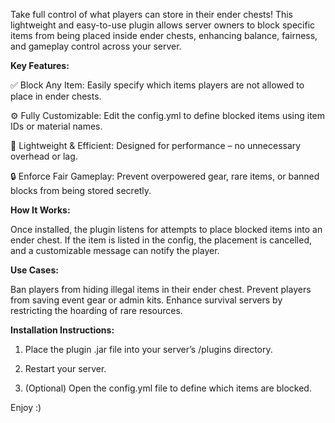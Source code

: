 Take full control of what players can store in their ender chests! This lightweight and easy-to-use plugin allows server owners to block specific items from being placed inside ender chests, enhancing balance, fairness, and gameplay control across your server.





**Key Features:**

✅ Block Any Item: Easily specify which items players are not allowed to place in ender chests.

⚙️ Fully Customizable: Edit the config.yml to define blocked items using item IDs or material names.

🔄 Lightweight & Efficient: Designed for performance – no unnecessary overhead or lag.

🔒 Enforce Fair Gameplay: Prevent overpowered gear, rare items, or banned blocks from being stored secretly.


**How It Works:**

Once installed, the plugin listens for attempts to place blocked items into an ender chest. If the item is listed in the config, the placement is cancelled, and a customizable message can notify the player.


**Use Cases:**

Ban players from hiding illegal items in their ender chest.
Prevent players from saving event gear or admin kits.
Enhance survival servers by restricting the hoarding of rare resources.


**Installation Instructions:**

  1. Place the plugin .jar file into your server’s /plugins directory.

  2. Restart your server.

  3. (Optional) Open the config.yml file to define which items are blocked.

Enjoy :)
